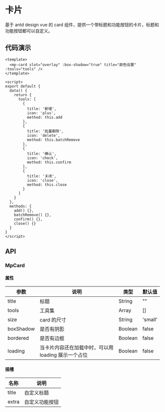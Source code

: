 # 卡片

基于 antd design vue 的 card 组件，提供一个带标题和功能按钮的卡片，标题和功能按钮都可以自定义。

## 代码演示

```vue
<template>
  <mp-card slot="overlay" :box-shadow="true" title="颜色设置" :tools="tools" />
</template>

<script>
export default {
  data() {
    return {
      tools: [
        {
          title: '新增',
          icon: 'plus',
          method: this.add
        },
        {
          title: '批量删除',
          icon: 'delete',
          method: this.batchRemove
        },
        {
          title: '确认',
          icon: 'check',
          method: this.confirm
        },
        {
          title: '关闭',
          icon: 'close',
          method: this.close
        }
      ]
    }
  },
  methods: {
    add() {},
    batchRemove() {},
    confirm() {},
    close() {}
  }
}
</script>
```

## API

### MpCard

#### 属性

| 参数      | 说明                                                | 类型    | 默认值  |
| --------- | --------------------------------------------------- | ------- | ------- |
| title     | 标题                                                | String  | ""      |
| tools     | 工具集                                              | Array   | []      |
| size      | card 的尺寸                                         | String  | 'small' |
| boxShadow | 是否有阴影                                          | Boolean | false   |
| bordered  | 是否有边框                                          | Boolean | false   |
| loading   | 当卡片内容还在加载中时，可以用 loading 展示一个占位 | Boolean | false   |

#### 插槽

| 名称  | 说明           |
| ----- | -------------- |
| title | 自定义标题     |
| extra | 自定义功能按钮 |
